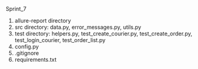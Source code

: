 Sprint_7 
1. allure-report directory
2. src directory: data.py, error_messages.py, utils.py
3. test directory: helpers.py, test_create_courier.py, test_create_order.py, test_login_courier, test_order_list.py
4. config.py 
5. .gitignore
6. requirements.txt
